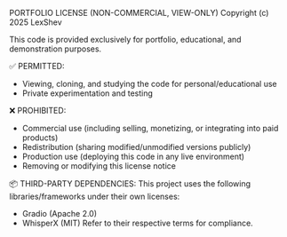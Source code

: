 PORTFOLIO LICENSE (NON-COMMERCIAL, VIEW-ONLY)
Copyright (c) 2025 LexShev

This code is provided exclusively for portfolio, educational, and demonstration purposes.

✅ PERMITTED:
- Viewing, cloning, and studying the code for personal/educational use
- Private experimentation and testing

❌ PROHIBITED:
- Commercial use (including selling, monetizing, or integrating into paid products)
- Redistribution (sharing modified/unmodified versions publicly)
- Production use (deploying this code in any live environment)
- Removing or modifying this license notice

📦 THIRD-PARTY DEPENDENCIES:
This project uses the following libraries/frameworks under their own licenses:
- Gradio (Apache 2.0)
- WhisperX (MIT)
Refer to their respective terms for compliance.
